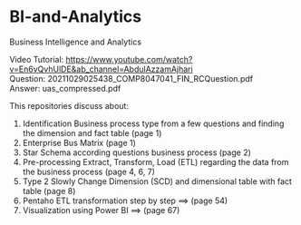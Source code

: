 # BI-and-Analytics
Business Intelligence and Analytics

Video Tutorial: https://www.youtube.com/watch?v=En6vQvhUlDE&ab_channel=AbdulAzzamAjhari<br>
Question: 20211029025438_COMP8047041_FIN_RCQuestion.pdf<br>
Answer: uas_compressed.pdf

This repositories discuss about:
1. Identification Business process type from a few questions and finding the dimension and fact table (page 1)
2. Enterprise Bus Matrix (page 1)
3. Star Schema according questions business process (page 2)
4. Pre-processing Extract, Transform, Load (ETL) regarding the data from the business process (page 4, 6, 7)
5. Type 2 Slowly Change Dimension (SCD) and dimensional table with fact table (page 8)
6. Pentaho ETL transformation step by step ==> (page 54)
7. Visualization using Power BI ==> (page 67)
